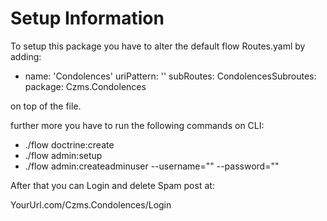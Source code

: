 # Setup Information

To setup this package you have to alter the default flow Routes.yaml by adding:

-
  name: 'Condolences'
  uriPattern: '<CondolencesSubroutes>'
  subRoutes:
    CondolencesSubroutes:
      package: Czms.Condolences

on top of the file.

further more you have to run the following commands on CLI:
- ./flow doctrine:create
- ./flow admin:setup
- ./flow admin:createadminuser --username="<yourUsername>" --password="<yourPassword>"

After that you can Login and delete Spam post at:

YourUrl.com/Czms.Condolences/Login